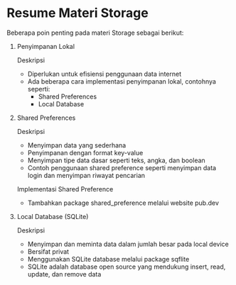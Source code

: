 # Resume Materi Storage

Beberapa poin penting pada materi Storage sebagai berikut:

1. Penyimpanan Lokal

   Deskripsi
   - Diperlukan untuk efisiensi penggunaan data internet
   - Ada beberapa cara implementasi penyimpanan lokal, contohnya seperti:
     - Shared Preferences
     - Local Database

2. Shared Preferences

   Deskripsi
   - Menyimpan data yang sederhana
   - Penyimpanan dengan format key-value
   - Menyimpan tipe data dasar seperti teks, angka, dan boolean
   - Contoh penggunaan shared preference seperti menyimpan data login dan menyimpan riwayat pencarian
   
   Implementasi Shared Preference
   - Tambahkan package shared_preference melalui website pub.dev

3. Local Database (SQLite)

   Deskripsi
   - Menyimpan dan meminta data dalam jumlah besar pada local device
   - Bersifat privat
   - Menggunakan SQLite database melalui package sqflite
   - SQLite adalah database open source yang mendukung insert, read, update, dan remove data
